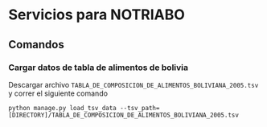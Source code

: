 # Servicios para NOTRIABO

## Comandos

### Cargar datos de tabla de alimentos de bolivia

Descargar archivo `TABLA_DE_COMPOSICION_DE_ALIMENTOS_BOLIVIANA_2005.tsv` y correr el siguiente comando

```
python manage.py load_tsv_data --tsv_path=[DIRECTORY]/TABLA_DE_COMPOSICION_DE_ALIMENTOS_BOLIVIANA_2005.tsv
```